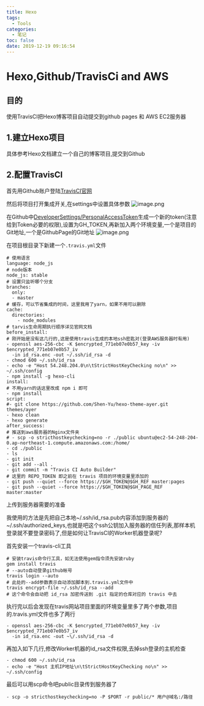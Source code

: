 ```yaml
---
title: Hexo
tags:
  - Tools
categories:
  - 笔记
toc: false
date: 2019-12-19 09:16:54
---
```


# Hexo,Github/TravisCi and AWS

## 目的
使用TravisCI把Hexo博客项目自动提交到github pages 和 AWS EC2服务器

## 1.建立Hexo项目
具体参考Hexo文档建立一个自己的博客项目,提交到Github

## 2.配置TravisCI

首先用Github账户登陆[TravisCI官网](https://travis-ci.org/)

然后将项目打开集成开关,在settings中设置具体参数
![image.png](/images/2019/12/18/3adad000-218f-11ea-9a07-ffc81ee08653.png)

在Github中[DeveloperSettings/PersonalAccessToken](https://github.com/settings/tokens)生成一个新的token(注意给到Token必要的权限),设置为GH_TOKEN,再新加入两个环境变量,一个是项目的Git地址,一个是GithubPage的Git地址
![image.png](/images/2019/12/18/8bd34460-218f-11ea-9a07-ffc81ee08653.png)

在项目根目录下新建一个`.travis.yml`文件

```
# 使用语言
language: node_js
# node版本
node_js: stable
# 设置只监听哪个分支
branches:
  only:
  - master
# 缓存，可以节省集成的时间，这里我用了yarn，如果不用可以删除
cache:
  directories:
    - node_modules
# tarvis生命周期执行顺序详见官网文档
before_install:
# 刚开始是没有这几行的,这是使用travis生成的本地ssh密匙对(登录AWS服务器时有用)
- openssl aes-256-cbc -K $encrypted_771eb07e0b57_key -iv $encrypted_771eb07e0b57_iv
  -in id_rsa.enc -out ~/.ssh/id_rsa -d
- chmod 600 ~/.ssh/id_rsa
- echo -e "Host 54.248.204.0\n\tStrictHostKeyChecking no\n" >> ~/.ssh/config
- npm install -g hexo-cli
install:
# 不用yarn的话这里改成 npm i 即可
- npm install
script:
#- git clone https://github.com/Shen-Yu/hexo-theme-ayer.git themes/ayer
- hexo clean
- hexo generate
after_success:
# 推送到aws服务器的Nginx文件夹
# - scp -o stricthostkeychecking=no -r ./public ubuntu@ec2-54-248-204-0.ap-northeast-1.compute.amazonaws.com:/home/
- cd ./public
- ls
- git init
- git add --all .
- git commit -m "Travis CI Auto Builder"
# 这里的 REPO_TOKEN 即之前在 travis 项目的环境变量里添加的
- git push --quiet --force https://$GH_TOKEN@$GH_REF master:pages
- git push --quiet --force https://$GH_TOKEN@$GH_PAGE_REF master:master
```
上传到服务器需要的准备

我使用的方法是先把自己本地\~/.ssh/id_rsa.pub内容添加到服务器的\~/.ssh/authorized_keys,也就是吧这个ssh公钥加入服务器的信任列表,那样本机登录就不要登录密码了,但是如何让TravisCI的Worker机器登录呢?

首先安装一个travis-cli工具
```
# 安装travis命令行工具，如无法使用gem指令须先安装ruby
gem install travis
# --auto自动登录github帐号
travis login --auto
# 此处的--add参数表示自动添加脚本到.travis.yml文件中
travis encrypt-file ~/.ssh/id_rsa --add
# 这个命令会自动把 id_rsa 加密传送到 .git 指定的仓库对应的 travis 中去
```
执行完以后会发现在travis网站项目里面的环境变量里多了两个参数,项目的.travis.yml文件也多了两行
```
- openssl aes-256-cbc -K $encrypted_771eb07e0b57_key -iv $encrypted_771eb07e0b57_iv
  -in id_rsa.enc -out ~\/.ssh/id_rsa -d
```

再加入如下几行,修改Worker机器的id_rsa文件权限,去掉ssh登录的主机检查
```
- chmod 600 ~/.ssh/id_rsa
- echo -e "Host 主机IP地址\n\tStrictHostKeyChecking no\n" >> ~/.ssh/config
```

最后可以用scp命令吧public目录传到服务器了
```
- scp -o stricthostkeychecking=no -P $PORT -r public/* 用户@域名:/路径
```
